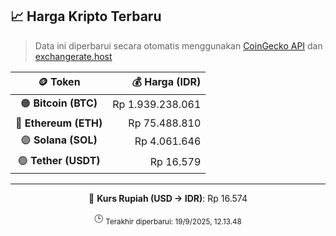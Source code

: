 

<!-- HARGA_KRIPTO -->
## 📈 Harga Kripto Terbaru

> Data ini diperbarui secara otomatis menggunakan [CoinGecko API](https://www.coingecko.com/) dan [exchangerate.host](https://exchangerate.host/)

<div align="center">

| 🪙 Token | 💰 Harga (IDR) |
|:------:|---------------:|
| 🟠 **Bitcoin (BTC)**   | Rp 1.939.238.061 |
| 🔵 **Ethereum (ETH)**  | Rp 75.488.810 |
| 🟣 **Solana (SOL)**    | Rp 4.061.646 |
| 🟢 **Tether (USDT)**   | Rp 16.579 |

---

💱 **Kurs Rupiah (USD → IDR)**: Rp 16.574

🕒 <sub>Terakhir diperbarui: 19/9/2025, 12.13.48</sub>

</div>
<!-- /HARGA_KRIPTO -->
